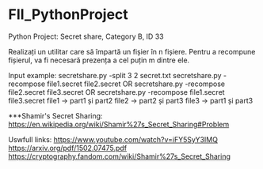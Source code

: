 # FII_PythonProject
Python Project: Secret share, Category B, ID 33

Realizați un utilitar care să împartă un fișier în n fișiere. Pentru a recompune fișierul, va fi
necesară prezența a cel puțin m dintre ele.

Input example:
secretshare.py -split 3 2 secret.txt
secretshare.py -recompose file1.secret file2.secret OR
secretshare.py -recompose file2.secret file3.secret OR
secretshare.py -recompose file1.secret file3.secret
file1 -> part1 și part2
file2 -> part2 și part3
file3 -> part1 și part3

***Shamir's Secret Sharing: https://en.wikipedia.org/wiki/Shamir%27s_Secret_Sharing#Problem

Uswfull links:
https://www.youtube.com/watch?v=iFY5SyY3IMQ
https://arxiv.org/pdf/1502.07475.pdf
https://cryptography.fandom.com/wiki/Shamir%27s_Secret_Sharing
